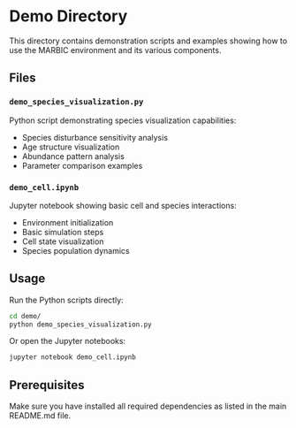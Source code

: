 # Demo Directory

This directory contains demonstration scripts and examples showing how to use the MARBIC environment and its various components.

## Files

### `demo_species_visualization.py`
Python script demonstrating species visualization capabilities:
- Species disturbance sensitivity analysis
- Age structure visualization
- Abundance pattern analysis
- Parameter comparison examples

### `demo_cell.ipynb`
Jupyter notebook showing basic cell and species interactions:
- Environment initialization
- Basic simulation steps
- Cell state visualization
- Species population dynamics

## Usage

Run the Python scripts directly:
```bash
cd demo/
python demo_species_visualization.py
```

Or open the Jupyter notebooks:
```bash
jupyter notebook demo_cell.ipynb
```

## Prerequisites

Make sure you have installed all required dependencies as listed in the main README.md file.
